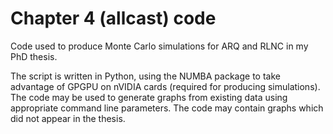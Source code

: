 # Chapter 4 (allcast) code

Code used to produce Monte Carlo simulations for ARQ and RLNC in my PhD thesis.

The script is written in Python, using the NUMBA package to take advantage of GPGPU on nVIDIA cards
(required for producing simulations). The code may be used to generate graphs from existing data
using appropriate command line parameters. The code may contain graphs which did not appear in the
thesis.
